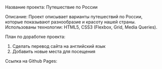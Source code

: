 Название проекта: Путешествие по России

Описание: Проект описывает варианты путешествий по России, которые показывают разнообразие и красоту нашей страны.
Использованы технологии: HTML5, CSS3 (Flexbox, Grid, Media Queries).

План по доработке проекта:
1. Сделать перевод сайта на английский язык
2. Добавить новые места для посещения

Ссылка на Github Pages: 
